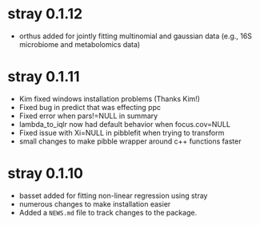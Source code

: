 # stray 0.1.12

* orthus added for jointly fitting multinomial and gaussian data (e.g., 16S microbiome and metabolomics data)

# stray 0.1.11

* Kim fixed windows installation problems (Thanks Kim!)
* Fixed bug in predict that was effecting ppc
* Fixed error when pars!=NULL in summary
* lambda_to_iqlr now had default behavior when focus.cov=NULL
* Fixed issue with Xi=NULL in pibblefit when trying to transform
* small changes to make pibble wrapper around c++ functions faster

# stray 0.1.10

* basset added for fitting non-linear regression using stray
* numerous changes to make installation easier
* Added a `NEWS.md` file to track changes to the package.

